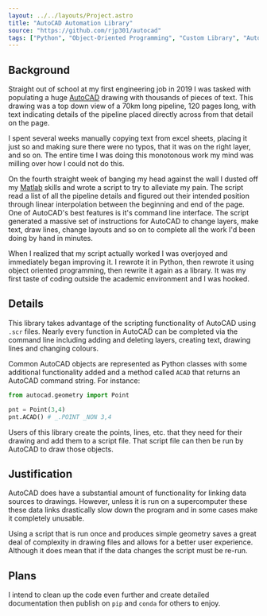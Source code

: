 ```yaml
---
layout: ../../layouts/Project.astro
title: "AutoCAD Automation Library"
source: "https://github.com/rjp301/autocad"
tags: ["Python", "Object-Oriented Programming", "Custom Library", "Automation"]
---
```


## Background

Straight out of school at my first engineering job in 2019 I was tasked with populating a huge [AutoCAD](https://www.autodesk.ca/en/products/autocad/overview?term=1-YEAR&tab=subscription) drawing with thousands of pieces of text. This drawing was a top down view of a 70km long pipeline, 120 pages long, with text indicating details of the pipeline placed directly across from that detail on the page.

I spent several weeks manually copying text from excel sheets, placing it just so and making sure there were no typos, that it was on the right layer, and so on. The entire time I was doing this monotonous work my mind was milling over how I could not do this.

On the fourth straight week of banging my head against the wall I dusted off my [Matlab](https://www.mathworks.com/products/matlab.html) skills and wrote a script to try to alleviate my pain. The script read a list of all the pipeline details and figured out their intended position through linear interpolation between the beginning and end of the page. One of AutoCAD's best features is it's command line interface. The script generated a massive set of instructions for AutoCAD to change layers, make text, draw lines, change layouts and so on to complete all the work I'd been doing by hand in minutes.

When I realized that my script actually worked I was overjoyed and immediately began improving it. I rewrote it in Python, then rewrote it using object oriented programming, then rewrite it again as a library. It was my first taste of coding outside the academic environment and I was hooked.

## Details

This library takes advantage of the scripting functionality of AutoCAD using `.scr` files. Nearly every function in AutoCAD can be completed via the command line including adding and deleting layers, creating text, drawing lines and changing colours.

Common AutoCAD objects are represented as Python classes with some additional functionality added and a method called `ACAD` that returns an AutoCAD command string. For instance:

```python
from autocad.geometry import Point

pnt = Point(3,4)
pnt.ACAD() # _.POINT _NON 3,4
```

Users of this library create the points, lines, etc. that they need for their drawing and add them to a script file. That script file can then be run by AutoCAD to draw those objects.

## Justification

AutoCAD does have a substantial amount of functionality for linking data sources to drawings. However, unless it is run on a supercomputer these these data links drastically slow down the program and in some cases make it completely unusable.

Using a script that is run once and produces simple geometry saves a great deal of complexity in drawing files and allows for a better user experience. Although it does mean that if the data changes the script must be re-run.

## Plans

I intend to clean up the code even further and create detailed documentation then publish on `pip` and `conda` for others to enjoy.
